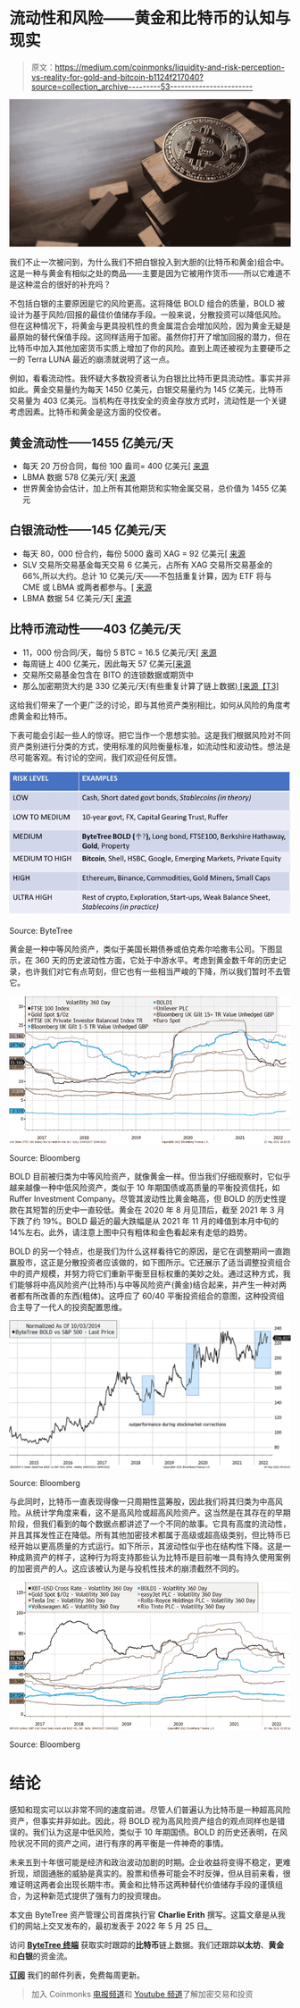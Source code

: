 # 流动性和风险——黄金和比特币的认知与现实

> 原文：<https://medium.com/coinmonks/liquidity-and-risk-perception-vs-reality-for-gold-and-bitcoin-b1124f217040?source=collection_archive---------53----------------------->

![](img/861ca93eb853d5e5b9319e1b82b96503.png)

我们不止一次被问到，为什么我们不把白银投入到大胆的(比特币和黄金)组合中。这是一种与黄金有相似之处的商品——主要是因为它被用作货币——所以它难道不是这种混合的很好的补充吗？

不包括白银的主要原因是它的风险更高。这将降低 BOLD 组合的质量，BOLD 被设计为基于风险/回报的最佳价值储存手段。一般来说，分散投资可以降低风险。但在这种情况下，将黄金与更具投机性的贵金属混合会增加风险，因为黄金无疑是最原始的替代保值手段。这同样适用于加密。虽然你打开了增加回报的潜力，但在比特币中加入其他加密货币实质上增加了你的风险。直到上周还被视为主要硬币之一的 Terra LUNA 最近的崩溃就说明了这一点。

例如，看看流动性。我怀疑大多数投资者认为白银比比特币更具流动性。事实并非如此。黄金交易量约为每天 1450 亿美元，白银交易量约为 145 亿美元，比特币交易量为 403 亿美元。当机构在寻找安全的资金存放方式时，流动性是一个关键考虑因素。比特币和黄金是这方面的佼佼者。

## **黄金流动性——1455 亿美元/天**

*   每天 20 万份合同，每份 100 盎司= 400 亿美元[ [来源](https://www.cmegroup.com/markets/metals/precious/gold.volume.html)
*   LBMA 数据 578 亿美元/天[ [来源](https://www.lbma.org.uk/prices-and-data/lbma-trade-data)
*   世界黄金协会估计，加上所有其他期货和实物金属交易，总价值为 1455 亿美元

## **白银流动性——145 亿美元/天**

*   每天 80，000 份合约，每份 5000 盎司 XAG = 92 亿美元[ [来源](https://www.cmegroup.com/markets/metals/precious/silver.volume.html)
*   SLV 交易所交易基金每天交易 6 亿美元，占所有 XAG 交易所交易基金的 66%,所以大约。总计 10 亿美元/天——不包括重复计算，因为 ETF 将与 CME 或 LBMA 或两者都参与。[ [来源](https://terminal.bytetree.com/silver/flows)
*   LBMA 数据 54 亿美元/天[ [来源](https://www.lbma.org.uk/prices-and-data/lbma-trade-data)

## **比特币流动性——403 亿美元/天**

*   11，000 份合同/天，每份 5 BTC = 16.5 亿美元/天[ [来源](https://www.cmegroup.com/markets/cryptocurrencies/bitcoin/bitcoin.volume.html)
*   每周链上 400 亿美元，因此每天 57 亿美元[[来源](https://terminal.bytetree.com/bitcoin/charts)
*   交易所交易基金包含在 BITO 的连锁数据或期货中
*   那么加密期货大约是 330 亿美元/天(有些重复计算了链上数据)[ [来源【T3]](https://www.theblockcrypto.com/data/crypto-markets/futures)

这给我们带来了一个更广泛的讨论，即与其他资产类别相比，如何从风险的角度考虑黄金和比特币。

下表可能会引起一些人的惊讶。把它当作一个思想实验。这是我们根据风险对不同资产类别进行分类的方式，使用标准的风险衡量标准，如流动性和波动性。想法是尽可能客观。有讨论的空间，我们欢迎任何反馈。

![](img/341d78143e51abce8e008f596724dc1a.png)

Source: ByteTree

黄金是一种中等风险资产，类似于美国长期债券或伯克希尔哈撒韦公司。下图显示，在 360 天的历史波动性方面，它处于中游水平。考虑到黄金数千年的历史记录，也许我们对它有点苛刻，但它也有一些相当严峻的下降，所以我们暂时不去管它。

![](img/54c76d9ad8c76fa2dbaf3013ba35f6ad.png)

Source: Bloomberg

BOLD 目前被归类为中等风险资产，就像黄金一样。但当我们仔细观察时，它似乎越来越像一种中低风险资产，类似于 10 年期国债或高质量的平衡投资信托，如 Ruffer Investment Company。尽管其波动性比黄金略高，但 BOLD 的历史性提款在其短暂的历史中一直较低。黄金在 2020 年 8 月见顶后，截至 2021 年 3 月下跌了约 19%。BOLD 最近的最大跌幅是从 2021 年 11 月的峰值到本月中旬的 14%左右。此外，请注意上图中只有粗体和金色看起来有走低的趋势。

BOLD 的另一个特点，也是我们为什么这样看待它的原因，是它在调整期间一直跑赢股市，这正是分散投资者应该做的，如下图所示。它还展示了适当调整投资组合中的资产规模，并努力将它们重新平衡至目标权重的美妙之处。通过这种方式，我们能够将中高风险资产(比特币)与中等风险资产(黄金)结合起来，并产生一种对两者都有所改善的东西(粗体)。这呼应了 60/40 平衡投资组合的意图，这种投资组合主导了一代人的投资配置思维。

![](img/f520d0e65807fe4d239e13fcf42640f8.png)

Source: Bloomberg

与此同时，比特币一直表现得像一只周期性蓝筹股，因此我们将其归类为中高风险。从统计学角度来看，这不是高风险或超高风险资产。这当然是在其存在的早期阶段，但我们看到的每个数据点都讲述了一个不同的故事。它具有高度的流动性，并且其挥发性正在降低。所有其他加密技术都属于高级或超高级类别，但比特币已经开始以更高质量的方式运行。如下所示，其波动性似乎也在结构性下降。这是一种成熟资产的样子，这种行为将支持那些认为比特币是目前唯一具有持久使用案例的加密资产的人。这应该被认为是与投机性技术的崩溃截然不同的。

![](img/fdd4f083cfbd636da93c278da42b2363.png)

Source: Bloomberg

# 结论

感知和现实可以以非常不同的速度前进。尽管人们普遍认为比特币是一种超高风险资产，但事实并非如此。因此，将 BOLD 视为高风险资产组合的观点同样也是错误的。我们认为这是中低风险，类似于 10 年期国债。BOLD 的历史还表明，在风险状况不同的资产之间，进行有序的再平衡是一件神奇的事情。

未来五到十年很可能是经济和政治波动加剧的时期。企业收益将变得不稳定，更难折现，顽固通胀的威胁是真实的。股票和债券可能会不时反弹，但从目前来看，很难证明这两者会出现长期牛市。黄金和比特币这两种替代价值储存手段的谨慎组合，为这种新范式提供了强有力的投资理由。

本文由 ByteTree 资产管理公司首席执行官 **Charlie Erith** 撰写。这篇文章是从我们的网站上交叉发布的，最初发表于 2022 年 5 月 25 日[。](https://bytetree.com/research/2022/05/liquidity-and-risk-perception-vs-reality-for-gold-and-bitcoin/)

访问 [**ByteTree 终端**](https://terminal.bytetree.com/) 获取实时跟踪的**比特币**链上数据。我们还跟踪**以太坊**、**黄金**和**白银**的资金流。

[**订阅**](https://bytetree.com/mailing) 我们的邮件列表，免费每周更新。

> 加入 Coinmonks [电报频道](https://t.me/coincodecap)和 [Youtube 频道](https://www.youtube.com/c/coinmonks/videos)了解加密交易和投资